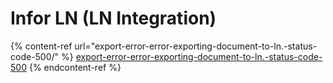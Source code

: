 # Infor LN (LN Integration)

{% content-ref url="export-error-error-exporting-document-to-ln.-status-code-500/" %}
[export-error-error-exporting-document-to-ln.-status-code-500](export-error-error-exporting-document-to-ln.-status-code-500/)
{% endcontent-ref %}
